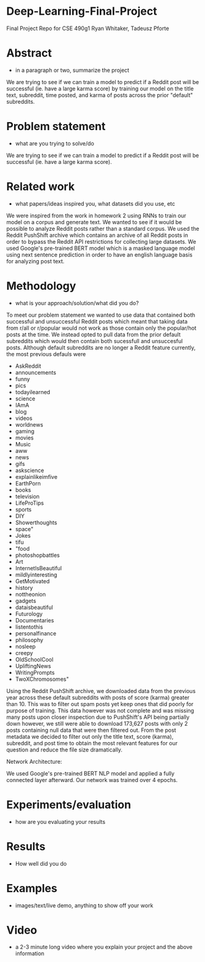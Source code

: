 # Deep-Learning-Final-Project
Final Project Repo for CSE 490g1
Ryan Whitaker, Tadeusz Pforte

# Abstract
- in a paragraph or two, summarize the project


We are trying to see if we can train a model to predict if a Reddit post will be successful (ie. have a large karma score) by training our model on the title text, subreddit, time posted, and karma of posts across the prior "default" subreddits. 

# Problem statement 
- what are you trying to solve/do

We are trying to see if we can train a model to predict if a Reddit post will be successful (ie. have a large karma score).

# Related work 
- what papers/ideas inspired you, what datasets did you use, etc

We were inspired from the work in homework 2 using RNNs to train our model on a corpus and generate text. We wanted to see if it would be possible to analyze Reddit posts rather than a standard corpus. We used the Reddit PushShift archive which contains an archive of all Reddit posts in order to bypass the Reddit API restrictions for collecting large datasets. We used Google's pre-trained BERT model which is a masked language model using next sentence prediction in order to have an english language basis for analyzing post text. 

# Methodology 
- what is your approach/solution/what did you do?

To meet our problem statement we wanted to use data that contained both successful and unsuccessful Reddit posts which meant that taking data from r/all or r/popular would not work as those contain only the popular/hot posts at the time. We instead opted to pull data from the prior default subreddits which would then contain both sucessfull and unsuccesful posts. Although default subreddits are no longer a Reddit feature currently, the most previous defauls were 
<ul>  <li>AskReddit</li>
      <li>announcements</li>
      <li>funny</li>
      <li>pics</li>
      <li>todayilearned</li>
      <li>science</li>
      <li>IAmA</li><li>blog</li>
      <li>videos</li>
      <li>worldnews</li>
      <li>gaming</li>
      <li>movies</li>
      <li>Music</li>
      <li>aww</li>
      <li>news</li>
      <li>gifs</li>
      <li>askscience</li>
      <li>explainlikeimfive</li>
      <li>EarthPorn</li>
      <li>books</li>
      <li>television</li>
      <li>LifeProTips</li>
      <li>sports</li>
      <li>DIY</li>
      <li>Showerthoughts</li>
      <li>space"</li>
      <li>Jokes</li>
      <li>tifu</li>
      <li>"food</li>
      <li>photoshopbattles</li>
      <li>Art</li>
      <li>InternetIsBeautiful</li>
      <li>mildlyinteresting</li>
      <li>GetMotivated</li>
      <li>history</li>
      <li>nottheonion</li>
      <li>gadgets</li>
      <li>dataisbeautiful</li>
      <li>Futurology</li>
      <li>Documentaries</li>
      <li>listentothis</li>
      <li>personalfinance</li>
      <li>philosophy</li>
      <li>nosleep</li>
      <li>creepy</li>
      <li>OldSchoolCool</li>
      <li>UpliftingNews</li>
      <li>WritingPrompts</li>
      <li>TwoXChromosomes"
</ul>

Using the Reddit PushShift archive, we downloaded data from the previous year across these default subreddits with posts of score (karma) greater than 10. This was to filter out spam posts yet keep ones that did poorly for purpose of training. This data however was not complete and was missing many posts upon closer inspection due to PushShift's API being partially down however, we still were able to download 173,627 posts with only 2 posts containing null data that were then filtered out. From the post metadata we decided to filter out only the title text, score (karma), subreddit, and post time to obtain the most relevant features for our question and reduce the file size dramatically. 

Network Architecture: 

We used Google's pre-trained BERT NLP model and applied a fully connected layer afterward. Our network was trained over 4 epochs.

# Experiments/evaluation 
- how are you evaluating your results
# Results 
- How well did you do
# Examples 
- images/text/live demo, anything to show off your work
# Video 
- a 2-3 minute long video where you explain your project and the above information
